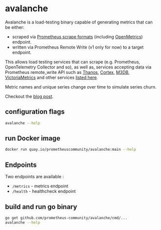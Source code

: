 # avalanche

Avalanche is a load-testing binary capable of generating metrics that can be either:

* scraped via [Prometheus scrape formats](https://prometheus.io/docs/instrumenting/exposition_formats/) (including [OpenMetrics](https://github.com/OpenObservability/OpenMetrics)) endpoint.
* written via Prometheus Remote Write (v1 only for now) to a target endpoint.

This allows load testing services that can scrape (e.g. Prometheus, OpenTelemetry Collector and so), as well as, services accepting data via Prometheus remote_write API such as [Thanos](https://github.com/improbable-eng/thanos), [Cortex](https://github.com/weaveworks/cortex), [M3DB](https://m3db.github.io/m3/integrations/prometheus/), [VictoriaMetrics](https://github.com/VictoriaMetrics/VictoriaMetrics/) and other services [listed here](https://prometheus.io/docs/operating/integrations/#remote-endpoints-and-storage).

Metric names and unique series change over time to simulate series churn.

Checkout the [blog post](https://blog.freshtracks.io/load-testing-prometheus-metric-ingestion-5b878711711c).

## configuration flags

```bash
avalanche --help
```

## run Docker image

```bash
docker run quay.io/prometheuscommunity/avalanche:main --help
```

## Endpoints

Two endpoints are available :
* `/metrics` - metrics endpoint
* `/health` - healthcheck endpoint

## build and run go binary

```bash
go get github.com/prometheus-community/avalanche/cmd/...
avalanche --help
```
